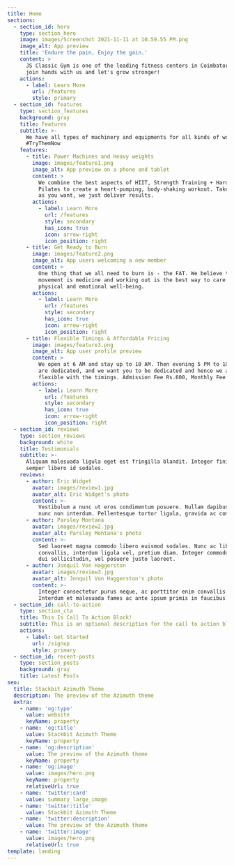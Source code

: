 ```yaml
---
title: Home
sections:
  - section_id: hero
    type: section_hero
    image: images/Screenshot 2021-11-11 at 10.59.55 PM.png
    image_alt: App preview
    title: 'Endure the pain, Enjoy the gain.'
    content: >
      JS Classic Gym is one of the leading fitness centers in Coimbatore. Come,
      join hands with us and let's grow stronger!
    actions:
      - label: Learn More
        url: /features
        style: primary
  - section_id: features
    type: section_features
    background: gray
    title: Features
    subtitle: >-
      We have all types of machinery and equipments for all kinds of workouts.
      #TryThemNow
    features:
      - title: Power Machines and Heavy weights
        image: images/feature1.png
        image_alt: App preview on a phone and tablet
        content: >
          We combine the best aspects of HIIT, Strength Training + Hard Core
          Pilates to create a heart-pumping, body-shaking workout. Take as long
          as you want, we just deliver results.
        actions:
          - label: Learn More
            url: /features
            style: secondary
            has_icon: true
            icon: arrow-right
            icon_position: right
      - title: Get Ready to Burn
        image: images/feature2.png
        image_alt: App users welcoming a new member
        content: >
          One thing that we all need to burn is - the FAT. We believe that
          movement is medicine and working out is the best way to care for our
          physical and emotional well-being.
        actions:
          - label: Learn More
            url: /features
            style: secondary
            has_icon: true
            icon: arrow-right
            icon_position: right
      - title: Flexible Timings & Affordable Pricing
        image: images/feature3.png
        image_alt: App user profile preview
        content: >
          We open at 6 AM and stay up to 10 AM. Then evening 5 PM to 10 PM. We
          are dedicated, and we want you to be dedicated and hence we are
          flexible with the timings. Admission Fee Rs.600, Monthly Fee - Rs.400.
        actions:
          - label: Learn More
            url: /features
            style: secondary
            has_icon: true
            icon: arrow-right
            icon_position: right
  - section_id: reviews
    type: section_reviews
    background: white
    title: Testimonials
    subtitle: >-
      Aliquam malesuada ligula eget est fringilla blandit. Integer finibus
      semper libero id sodales.
    reviews:
      - author: Eric Widget
        avatar: images/review1.jpg
        avatar_alt: Eric Widget's photo
        content: >-
          Vestibulum a nunc ut eros condimentum posuere. Nullam dapibus quis
          nunc non interdum. Pellentesque tortor ligula, gravida ac commodo eu.
      - author: Parsley Montana
        avatar: images/review2.jpg
        avatar_alt: Parsley Montana's photo
        content: >-
          Sed laoreet magna commodo libero euismod sodales. Nunc ac libero
          convallis, interdum ligula vel, pretium diam. Integer commodo sem at
          dui sollicitudin, vel posuere justo laoreet.
      - author: Jonquil Von Haggerston
        avatar: images/review3.jpg
        avatar_alt: Jonquil Von Haggerston's photo
        content: >-
          Integer consectetur purus neque, ac porttitor enim convallis vitae.
          Interdum et malesuada fames ac ante ipsum primis in faucibus.
  - section_id: call-to-action
    type: section_cta
    title: This Is Call To Action Block!
    subtitle: This is an optional description for the call to action block.
    actions:
      - label: Get Started
        url: /signup
        style: primary
  - section_id: recent-posts
    type: section_posts
    background: gray
    title: Latest Posts
seo:
  title: Stackbit Azimuth Theme
  description: The preview of the Azimuth theme
  extra:
    - name: 'og:type'
      value: website
      keyName: property
    - name: 'og:title'
      value: Stackbit Azimuth Theme
      keyName: property
    - name: 'og:description'
      value: The preview of the Azimuth theme
      keyName: property
    - name: 'og:image'
      value: images/hero.png
      keyName: property
      relativeUrl: true
    - name: 'twitter:card'
      value: summary_large_image
    - name: 'twitter:title'
      value: Stackbit Azimuth Theme
    - name: 'twitter:description'
      value: The preview of the Azimuth theme
    - name: 'twitter:image'
      value: images/hero.png
      relativeUrl: true
template: landing
---
```

